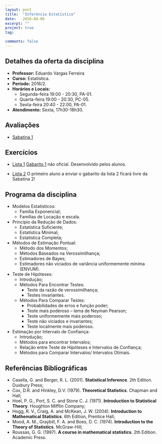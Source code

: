 ```yaml
---
layout: post
title:  "Inferência Estatística"
date:   2016-04-06
excerpt: "" 
project: true
tag:

comments: false
---
```


## Detalhes da oferta da disciplina

  * **Professor:** Eduardo Vargas Ferreira
  * **Curso:** Estatística.
  * **Período:** 2016/2.
  * **Horários e Locais:**
     * Segunda-feira 19:00 - 20:30, PA-01.
     * Quarta-feira 19:00 - 20:30, PC-05.
     * Sexta-feira 20:40 - 22:00, PA-01.
  * **Atendimento:** Sexta, 17h30-18h30.


## Avaliações 

* [Sabatina 1](http://www.leg.ufpr.br/~eferreira/CE085-2016/Sabatina1.pdf)


## Exercícios

* [Lista 1](http://www.leg.ufpr.br/~eferreira/CE085-2016/Lista1.pdf) [Gabarito 1](http://www.leg.ufpr.br/~eferreira/CE085-2016/lista1_gabarito.pdf) não oficial. Desenvolvido pelos alunos. 

* [Lista 2](http://www.leg.ufpr.br/~eferreira/CE085-2016/Lista2.pdf) O primeiro aluno a enviar o gabarito da lista 2 ficará livre da Sabatina 2!

## Programa da disciplina

   - Modelos Estatísticos:
       * Família Exponencial;
       * Famílias de Locação e escala.
   - Princípio da Redução de Dados:
        * Estatística Suficiente;
        * Estatística Minimal;
        * Estatística Completa;    
   - Métodos de Estimação Pontual:
        * Método dos Momentos;
        * Métodos Baseados na Verossimilhança;
        * Estimadores de Bayes;
        * Estimadores não viciados de variância uniformemente mínima (ENVUM).
   - Teste de Hipóteses:
        * Introdução;
        * Métodos Para Encontrar Testes:
           * Teste da razão de verossimilhança;
           * Testes invariantes.
        * Métodos Para Comparar Testes:
           * Probabilidades de erros e função poder;
           * Teste mais poderoso – lema de Neyman Pearson;
           * Teste uniformemente mais poderoso;
           * Teste não viciados e invariantes;
           * Teste localmente mais poderoso.
   - Estimação por Intervalo de Confiança:
        * Introdução;
        * Métodos para encontrar Intervalos;
        * Relação entre Teste de Hipóteses e Intervalos de Confiança;
        * Métodos para Comparar Intervalos/ Intervalos Otimais.

## Referências Bibliográficas

* Casella, G. and Berger, R. L. (2001). **Statistical Inference**. 2th Edition. Duxbury Press;
* Cox, D.R. and Hinkley, D.V. (1979). **Theoretical Statistics**. Chapman and Hall;
* Hoel, P. G., Port, S. C. and Stone C. J. (1971). **Introduction to Statistical Theory**. Houghton Mifflin Company;
* Hogg, R. V., Craig, A. and McKean, J. W. (2004). **Introduction to Mathematical Statistics**. 6th Edition, Prentice Hall;
* Mood, A. M., Graybill, F. A. and Boes, D. C. (1974). **Introduction to the Theory of Statistics**. McGraw-Hill;
* Roussas, G. G. (1997). **A course in mathematical statistics**. 2th Edition. Academic Press.




